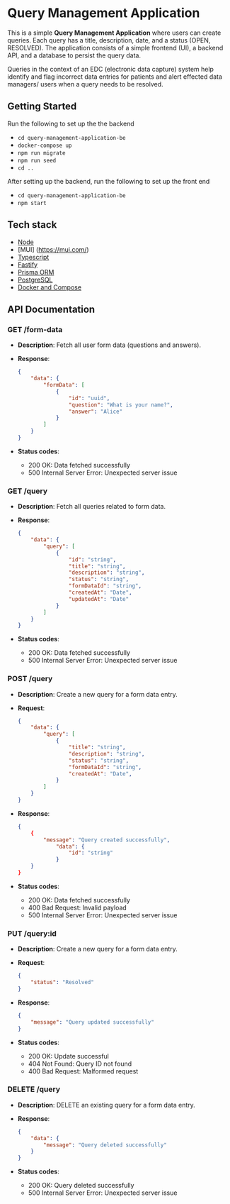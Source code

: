 # Query Management Application
This is a simple **Query Management Application** where users can create queries. Each query has a title, description, date, and a status (OPEN, RESOLVED). The application consists of a simple frontend (UI), a backend API, and a database to persist the query data.

Queries in the context of an EDC (electronic data capture) system help identify and flag incorrect data entries for patients and alert effected data managers/ users when a query needs to be resolved.

## Getting Started
Run the following to set up the the backend
- `cd query-management-application-be`
- `docker-compose up`
- `npm run migrate`
- `npm run seed`
- `cd ..`

After setting up the backend, run the following to set up the front end
- `cd query-management-application-be`
- `npm start`

## Tech stack
* [Node](https://nodejs.org/en/)
* [MUI] (https://mui.com/)
* [Typescript](www.google.com)
* [Fastify](https://www.fastify.io/)
* [Prisma ORM](https://www.prisma.io/)
* [PostgreSQL](https://www.postgresql.org/)
* [Docker and Compose](https://www.docker.com/)

## API Documentation

### GET /form-data
- **Description**: Fetch all user form data (questions and answers).

- **Response**:
    ```json
    {
        "data": {
            "formData": [
                {
                    "id": "uuid",
                    "question": "What is your name?",
                    "answer": "Alice"
                }
            ]
        }
    }
    ```

- **Status codes**:
    * 200 OK: Data fetched successfully
    * 500 Internal Server Error: Unexpected server issue

### GET /query
- **Description**: Fetch all queries related to form data.

- **Response**:
    ```json
    {
        "data": {
            "query": [
                {
                    "id": "string",
                    "title": "string",
                    "description": "string",
                    "status": "string",
                    "formDataId": "string",
                    "createdAt": "Date",
                    "updatedAt": "Date"
                }
            ]
        }
    }
    ```

- **Status codes**:
    * 200 OK: Data fetched successfully
    * 500 Internal Server Error: Unexpected server issue

### POST /query
- **Description**: Create a new query for a form data entry.

- **Request**:
    ```json
    {
        "data": {
            "query": [
                {
                    "title": "string",
                    "description": "string",
                    "status": "string",
                    "formDataId": "string",
                    "createdAt": "Date",
                }
            ]
        }
    }
    ```

- **Response**:
    ```json
    {
        {
            "message": "Query created successfully",
                "data": {
                    "id": "string"
                }
        }
    }
    ```

- **Status codes**:
    * 200 OK: Data fetched successfully
    * 400 Bad Request: Invalid payload
    * 500 Internal Server Error: Unexpected server issue

### PUT /query:id
- **Description**: Create a new query for a form data entry.

- **Request**:
    ```json
    {
        "status": "Resolved"
    }
    ```

- **Response**:
    ```json
    {
        "message": "Query updated successfully"
    }
    ```

- **Status codes**:
    * 200 OK: Update successful
    * 404 Not Found: Query ID not found
    * 400 Bad Request: Malformed request

### DELETE /query
- **Description**:  DELETE an existing query for a form data entry.

- **Response**:
    ```json
    {
        "data": {
            "message": "Query deleted successfully"
        }
    }
    ```

- **Status codes**:
    * 200 OK: Query deleted successfully
    * 500 Internal Server Error: Unexpected server issue